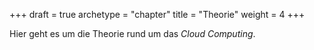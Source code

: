 +++
draft = true
archetype = "chapter"
title = "Theorie"
weight = 4
+++

Hier geht es um die Theorie rund um das _Cloud Computing_.
